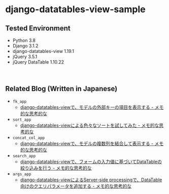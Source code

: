 # django-datatables-view-sample

## Tested Environment

- Python 3.8
- Django 3.1.2
- django-datatables-view 1.19.1
- jQuery 3.5.1
- jQuery DataTable 1.10.22

　  

## Related Blog (Written in Japanese)

- `fk_app`
  - [django-datatables-viewで、モデルの外部キーの項目を表示する - メモ的な思考的な](https://thinkami.hatenablog.com/entry/2020/10/08/221558)
- `sort_app`
  - [django-datatables-viewによる色々なソートを試してみた - メモ的な思考的な](https://thinkami.hatenablog.com/entry/2020/10/10/220623)
- `concat_col_app`
  - [django-datatables-viewで、モデルの複数列を結合して表示する - メモ的な思考的な](https://thinkami.hatenablog.com/entry/2020/10/11/112549)
- `search_app`
  - [django-datatables-viewで、フォームの入力値に基づいてDataTableの絞り込みを行う - メモ的な思考的な](https://thinkami.hatenablog.com/entry/2020/10/16/004713)
- `args_app`
  - [django-datatables-viewによるServer-side processingで、DataTable向けのクエリパラメータを追加する - メモ的な思考的な](https://thinkami.hatenablog.com/entry/2020/10/20/220444)
